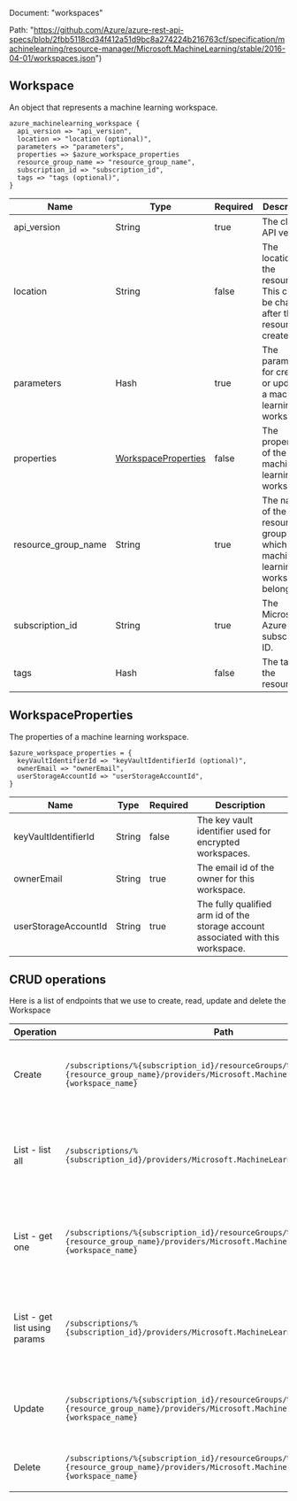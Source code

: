 Document: "workspaces"


Path: "https://github.com/Azure/azure-rest-api-specs/blob/2fbb5118cd34f412a51d9bc8a274224b216763cf/specification/machinelearning/resource-manager/Microsoft.MachineLearning/stable/2016-04-01/workspaces.json")

## Workspace

An object that represents a machine learning workspace.

```puppet
azure_machinelearning_workspace {
  api_version => "api_version",
  location => "location (optional)",
  parameters => "parameters",
  properties => $azure_workspace_properties
  resource_group_name => "resource_group_name",
  subscription_id => "subscription_id",
  tags => "tags (optional)",
}
```

| Name        | Type           | Required       | Description       |
| ------------- | ------------- | ------------- | ------------- |
|api_version | String | true | The client API version. |
|location | String | false | The location of the resource. This cannot be changed after the resource is created. |
|parameters | Hash | true | The parameters for creating or updating a machine learning workspace. |
|properties | [WorkspaceProperties](#workspaceproperties) | false | The properties of the machine learning workspace. |
|resource_group_name | String | true | The name of the resource group to which the machine learning workspace belongs. |
|subscription_id | String | true | The Microsoft Azure subscription ID. |
|tags | Hash | false | The tags of the resource. |
        
## WorkspaceProperties

The properties of a machine learning workspace.

```puppet
$azure_workspace_properties = {
  keyVaultIdentifierId => "keyVaultIdentifierId (optional)",
  ownerEmail => "ownerEmail",
  userStorageAccountId => "userStorageAccountId",
}
```

| Name        | Type           | Required       | Description       |
| ------------- | ------------- | ------------- | ------------- |
|keyVaultIdentifierId | String | false | The key vault identifier used for encrypted workspaces. |
|ownerEmail | String | true | The email id of the owner for this workspace. |
|userStorageAccountId | String | true | The fully qualified arm id of the storage account associated with this workspace. |



## CRUD operations

Here is a list of endpoints that we use to create, read, update and delete the Workspace

| Operation | Path | Verb | Description | OperationID |
| ------------- | ------------- | ------------- | ------------- | ------------- |
|Create|`/subscriptions/%{subscription_id}/resourceGroups/%{resource_group_name}/providers/Microsoft.MachineLearning/workspaces/%{workspace_name}`|Put|Creates or updates a workspace with the specified parameters.|Workspaces_CreateOrUpdate|
|List - list all|`/subscriptions/%{subscription_id}/providers/Microsoft.MachineLearning/workspaces`|Get|Lists all the available machine learning workspaces under the specified subscription.|Workspaces_List|
|List - get one|`/subscriptions/%{subscription_id}/resourceGroups/%{resource_group_name}/providers/Microsoft.MachineLearning/workspaces/%{workspace_name}`|Get|Gets the properties of the specified machine learning workspace.|Workspaces_Get|
|List - get list using params|`/subscriptions/%{subscription_id}/providers/Microsoft.MachineLearning/workspaces`|Get|Lists all the available machine learning workspaces under the specified subscription.|Workspaces_List|
|Update|`/subscriptions/%{subscription_id}/resourceGroups/%{resource_group_name}/providers/Microsoft.MachineLearning/workspaces/%{workspace_name}`|Put|Creates or updates a workspace with the specified parameters.|Workspaces_CreateOrUpdate|
|Delete|`/subscriptions/%{subscription_id}/resourceGroups/%{resource_group_name}/providers/Microsoft.MachineLearning/workspaces/%{workspace_name}`|Delete|Deletes a machine learning workspace.|Workspaces_Delete|
